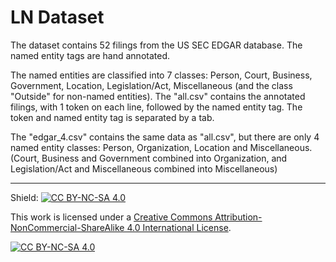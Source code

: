 # LN Dataset


The dataset contains 52 filings from the US SEC EDGAR database. The named entity tags are hand annotated. 

The named entities are classified into 7 classes: Person, Court, Business, Government, Location, Legislation/Act, Miscellaneous (and the class "Outside" for non-named entities).
The "all.csv" contains the annotated filings, with 1 token on each line, followed by the named entity tag. The token and named entity tag is separated by a tab.

The "edgar_4.csv" contains the same data as "all.csv", but there are only 4 named entity classes: Person, Organization, Location and Miscellaneous. (Court, Business and Government combined into Organization, and Legislation/Act and Miscellaneous combined into Miscellaneous)




------------------------------------------------------------------------------------------------------------

Shield: [![CC BY-NC-SA 4.0][cc-by-nc-sa-shield]][cc-by-nc-sa]

This work is licensed under a
[Creative Commons Attribution-NonCommercial-ShareAlike 4.0 International License][cc-by-nc-sa].

[![CC BY-NC-SA 4.0][cc-by-nc-sa-image]][cc-by-nc-sa]

[cc-by-nc-sa]: http://creativecommons.org/licenses/by-nc-sa/4.0/
[cc-by-nc-sa-image]: https://licensebuttons.net/l/by-nc-sa/4.0/88x31.png
[cc-by-nc-sa-shield]: https://img.shields.io/badge/License-CC%20BY--NC--SA%204.0-lightgrey.svg
